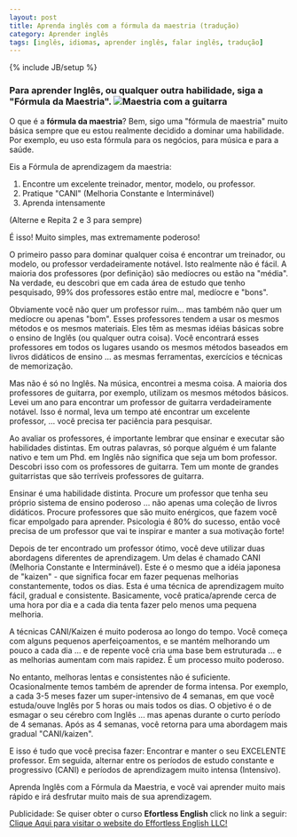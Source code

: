 ```yaml
---
layout: post
title: Aprenda inglês com a fórmula da maestria (tradução)
category: Aprender inglês
tags: [inglês, idiomas, aprender inglês, falar inglês, tradução]
---
```


{% include JB/setup %}

### Para aprender Inglês, ou qualquer outra habilidade, siga a "Fórmula da Maestria". <img src="  http://i716.photobucket.com/albums/ww163/valeriofarias/masterymedio.jpg" alt="Maestria com a guitarra" />

O que é a __fórmula da maestria__? Bem, sigo uma "fórmula de maestria" muito básica sempre que eu estou realmente decidido a dominar uma habilidade. Por exemplo, eu uso esta fórmula para os negócios, para música e para a saúde.

Eis a Fórmula de aprendizagem da maestria:


1. Encontre um excelente treinador, mentor, modelo, ou professor.
2. Pratique "CANI" (Melhoria Constante e Interminável)
3. Aprenda intensamente

(Alterne e Repita 2 e 3 para sempre)

É isso! Muito simples, mas extremamente poderoso!

O primeiro passo para dominar qualquer coisa é encontrar um treinador, ou modelo, ou professor verdadeiramente notável. Isto realmente não é fácil. A maioria dos professores (por definição) são medíocres ou estão na "média". Na verdade, eu descobri que em cada área de estudo que tenho pesquisado, 99% dos professores estão entre mal, medíocre e "bons".

Obviamente você não quer um professor ruim... mas também não quer um medíocre ou apenas "bom". Esses professores tendem a usar os mesmos métodos e os mesmos materiais. Eles têm as mesmas idéias básicas sobre o ensino de Inglês (ou qualquer outra coisa). Você encontrará esses professores em todos os lugares usando os mesmos métodos baseados em livros didáticos de ensino ... as mesmas ferramentas, exercícios e técnicas de memorização.

Mas não é só no Inglês. Na música, encontrei a mesma coisa. A maioria dos professores de guitarra, por exemplo, utilizam os mesmos métodos básicos. Levei um ano para encontrar um professor de guitarra verdadeiramente notável. Isso é normal, leva um tempo até encontrar um excelente professor, ... você precisa ter paciência para pesquisar.

Ao avaliar os professores, é importante lembrar que ensinar e executar são habilidades distintas. Em outras palavras, só porque alguém é um falante nativo e tem um Phd. em Inglês não significa que seja um bom professor. Descobri isso com os professores de guitarra. Tem um monte de grandes guitarristas que são terríveis professores de guitarra.

Ensinar é uma habilidade distinta. Procure um professor que tenha seu próprio sistema de ensino poderoso ... não apenas uma coleção de livros didáticos. Procure professores que são muito enérgicos, que fazem você ficar empolgado para aprender. Psicologia é 80% do sucesso, então você precisa de um professor que vai te inspirar e manter a sua motivação forte!

Depois de ter encontrado um professor ótimo, você deve utilizar duas abordagens diferentes de aprendizagem. Um delas é chamado CANI (Melhoria Constante e Interminável).  Este é o mesmo que a idéia japonesa de "kaizen" -  que significa focar em fazer pequenas melhorias constantemente, todos os dias. Esta é uma técnica de aprendizagem muito fácil, gradual e consistente. Basicamente, você pratica/aprende cerca de uma hora por dia e a cada dia tenta fazer pelo menos uma pequena melhoria.

A técnicas CANI/Kaizen é muito poderosa ao longo do tempo. Você começa com alguns pequenos aperfeiçoamentos, e se mantém melhorando um pouco a cada dia ... e de repente você cria uma base bem estruturada ... e as melhorias aumentam com mais rapidez. É um processo muito poderoso.

No entanto, melhoras lentas e consistentes não é suficiente. Ocasionalmente temos também de aprender de forma intensa. Por exemplo, a cada 3-5 meses fazer um super-intensivo de 4 semanas, em que você estuda/ouve Inglês por 5 horas ou mais todos os dias. O objetivo é o de esmagar o seu cérebro com Inglês ... mas apenas durante o curto período de 4 semanas. Após as 4 semanas, você retorna para uma abordagem mais gradual "CANI/kaizen".

E isso é tudo que você precisa fazer: Encontrar e manter o seu EXCELENTE professor. Em seguida, alternar entre os períodos de estudo constante e progressivo (CANI) e períodos de aprendizagem muito intensa (Intensivo).

Aprenda Inglês com a Fórmula da Maestria, e você vai aprender muito mais rápido e irá desfrutar muito mais de sua aprendizagem.

Publicidade:
Se quiser obter o curso <strong>Efortless English</strong> click no link a seguir: 
<a href="https://www.e-junkie.com/ecom/gb.php?cl=5336&amp;c=ib&amp;aff=60441" target="ejejcsingle">Clique Aqui para visitar o website do Effortless English LLC!</a>
